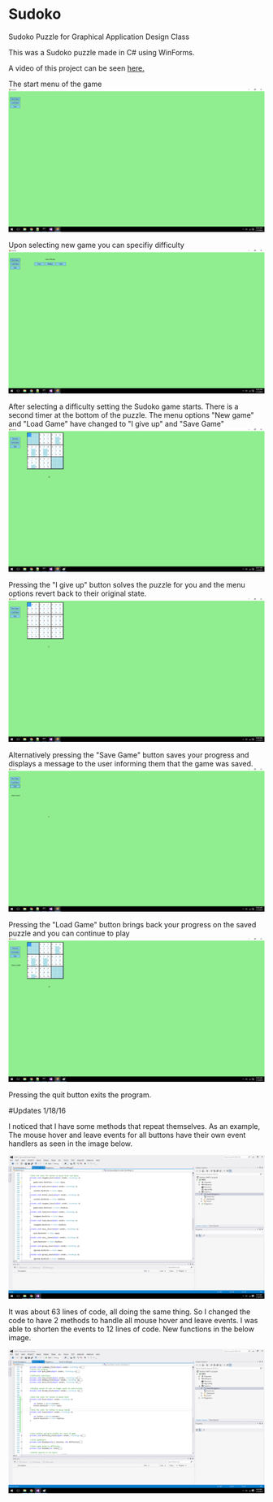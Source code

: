 # Sudoko
Sudoko Puzzle for Graphical Application Design Class

This was a Sudoko puzzle made in C# using WinForms. 

A video of this project can be seen [here.](https://www.youtube.com/watch?v=5hUSE0_69rw)

The start menu of the game
![Start Menu](https://github.com/hcombs/Sudoko/blob/master/images/1.png?raw=true "Start Menu")

Upon selecting new game you can specifiy difficulty
![Difficulty](https://github.com/hcombs/Sudoko/blob/master/images/2.png?raw=true "Difficulty")

After selecting a difficulty setting the Sudoko game starts. There is a second timer at the bottom of the puzzle. The menu options "New game" and "Load Game" have changed to "I give up" and "Save Game"
![Start game](https://github.com/hcombs/Sudoko/blob/master/images/3.png?raw=true "Start Game")

Pressing the "I give up" button solves the puzzle for you and the menu options revert back to their original state.
![Give Up](https://github.com/hcombs/Sudoko/blob/master/images/4.png?raw=true "Give Up")

Alternatively pressing the "Save Game" button saves your progress and displays a message to the user informing them that the game was saved. 
![Save Game](https://github.com/hcombs/Sudoko/blob/master/images/5.png?raw=true "Save Game")

Pressing the "Load Game" button brings back your progress on the saved puzzle and you can continue to play
![Load Game](https://github.com/hcombs/Sudoko/blob/master/images/6.png?raw=true "Load Game")

Pressing the quit button exits the program.

#Updates 1/18/16

I noticed that I have some methods that repeat themselves. As an example, The mouse hover and leave events for all buttons have their own event handlers as seen in the image below.

![Event Functions](https://github.com/hcombs/Sudoko/blob/master/images/original.png?raw=true "Event Functions")

It was about 63 lines of code, all doing the same thing. So I changed the code to have 2 methods to handle all mouse hover and leave events. I was able to shorten the events to 12 lines of code. New functions in the below image.

![Event Functions](https://github.com/hcombs/Sudoko/blob/master/images/new.png?raw=true "Event Functions")





